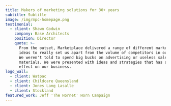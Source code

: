 ```yaml
---
title: Makers of marketing solutions for 30+ years
subtitle: Subtitle
image: /img/mpc-homepage.png
testimonial:
  - client: Shawn Godwin
    company: Base Architects
    position: Director
    quote: >-
      From the outset, Marketplace delivered a range of different marketing
      ideas to really set us apart from the volume of competitors in our market.
      We weren't told to spend big bucks on advertising or useless sales
      materials. We were presented with ideas and strategies that has an instant
      effect on our business.
logo_wall:
  - client: Watpac
  - client: Childcare Queensland
  - client: Jones Lang Lasalle
  - client: Stockland
featured_work: Jeff 'The Hornet' Horn Campaign
---
```


